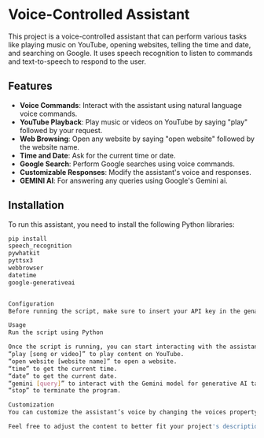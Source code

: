 # Voice-Controlled Assistant

This project is a voice-controlled assistant that can perform various tasks like playing music on YouTube, opening websites, telling the time and date, and searching on Google. It uses speech recognition to listen to commands and text-to-speech to respond to the user.

## Features

- **Voice Commands**: Interact with the assistant using natural language voice commands.
- **YouTube Playback**: Play music or videos on YouTube by saying "play" followed by your request.
- **Web Browsing**: Open any website by saying "open website" followed by the website name.
- **Time and Date**: Ask for the current time or date.
- **Google Search**: Perform Google searches using voice commands.
- **Customizable Responses**: Modify the assistant's voice and responses.
- **GEMINI AI**: For answering any queries using Google's Gemini ai. 

## Installation

To run this assistant, you need to install the following Python libraries:

```bash
pip install
speech_recognition
pywhatkit
pyttsx3
webbrowser
datetime
google-generativeai


Configuration
Before running the script, make sure to insert your API key in the genai.configure(api_key="your api key") line.

Usage
Run the script using Python

Once the script is running, you can start interacting with the assistant using the following voice commands:
“play [song or video]” to play content on YouTube.
“open website [website name]” to open a website.
“time” to get the current time.
“date” to get the current date.
“gemini [query]” to interact with the Gemini model for generative AI tasks.
“stop” to terminate the program.

Customization
You can customize the assistant’s voice by changing the voices property in the speech function.

Feel free to adjust the content to better fit your project's description and requirements.
